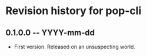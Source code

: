 # Revision history for pop-cli

## 0.1.0.0 -- YYYY-mm-dd

* First version. Released on an unsuspecting world.
